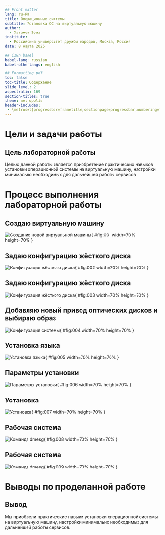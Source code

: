 ```yaml
---
## Front matter
lang: ru-RU
title: Операционные системы
subtitle: Установка ОС на виртуальную машину
author:
  - Хатамов Эзиз
institute:
  - Российский университет дружбы народов, Москва, Россия
date: 8 марта 2025

## i18n babel
babel-lang: russian
babel-otherlangs: english

## Formatting pdf
toc: false
toc-title: Содержание
slide_level: 2
aspectratio: 169
section-titles: true
theme: metropolis
header-includes:
 - \metroset{progressbar=frametitle,sectionpage=progressbar,numbering=fraction}
---
```


# Цели и задачи работы

## Цель лабораторной работы

Целью данной работы является приобретение практических навыков установки операционной системы на виртуальную машину, настройки минимально необходимых для дальнейшей работы сервисов

# Процесс выполнения лабораторной работы

## Создаю виртуальную машину

![Создание новой виртуальной машины](image/1.png){ #fig:001 width=70% height=70% }

## Задаю конфигурацию жёсткого диска

![Конфигурация жёсткого диска](image/2.png){ #fig:002 width=70% height=70% }

## Задаю конфигурацию жёсткого диска

![Конфигурация жёсткого диска](image/3.png){ #fig:003 width=70% height=70% }

## Добавляю новый привод оптических дисков и выбираю образ 

![Конфигурация системы](image/4.png){ #fig:004 width=70% height=70% }

## Установка языка

![Установка языка](image/5.png){ #fig:005 width=70% height=70% }

## Параметры установки

![Параметры установки](image/6.png){ #fig:006 width=70% height=70% }

## Установка

![Установка](image/7.png){ #fig:007 width=70% height=70% }

## Рабочая система

![Команда dmesg](image/8.png){ #fig:008 width=70% height=70% }

## Рабочая система

![Команда dmesg](image/9.png){ #fig:009 width=70% height=70% }

# Выводы по проделанной работе

## Вывод

Мы приобрели практические навыки установки операционной системы на виртуальную машину, настройки минимально необходимых для дальнейшей работы сервисов.
